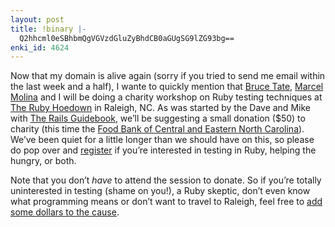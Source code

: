```yaml
---
layout: post
title: !binary |-
  Q2hhcml0eSBhbmQgVGVzdGluZyBhdCB0aGUgSG9lZG93bg==
enki_id: 4624
---
```


Now that my domain is alive again (sorry if you tried to send me email
within the last week and a half), I wante to quickly mention that [Bruce
Tate](http://blog.rapidred.com/), [Marcel Molina](http://vernix.org) and
I will be doing a charity workshop on Ruby testing techniques at [The
Ruby Hoedown](http://rubyhoedown.com) in Raleigh, NC. As was started by
the Dave and Mike with [The Rails
Guidebook](http://conferences.oreillynet.com/cs/rails2007/view/e_sess/12338),
we’ll be suggesting a small donation ($50) to charity (this time the
[Food Bank of Central and Eastern North
Carolina](http://www.foodbankcenc.org/)). We’ve been quiet for a little
longer than we should have on this, so please do pop over and
[register](http://changingthepresent.org/drives/show/241) if you’re
interested in testing in Ruby, helping the hungry, or both.

Note that you don’t *have* to attend the session to donate. So if you’re
totally uninterested in testing (shame on you!), a Ruby skeptic, don’t
even know what programming means or don’t want to travel to Raleigh,
feel free to [add some dollars to the
cause](http://changingthepresent.org/drives/show/241).
